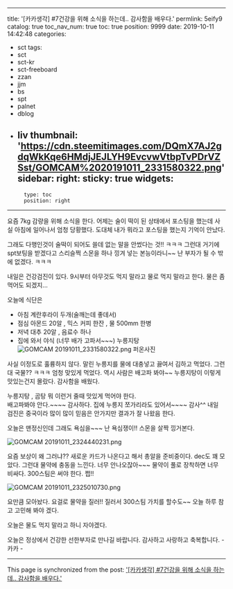 
---
title: '[카카생각] #7건강을 위해 소식을 하는데.. 감사함을 배우다.'
permlink: 5eify9
catalog: true
toc_nav_num: true
toc: true
position: 9999
date: 2019-10-11 14:42:48
categories:
- sct
tags:
- sct
- sct-kr
- sct-freeboard
- zzan
- jjm
- bs
- spt
- palnet
- dblog
- liv
thumbnail: 'https://cdn.steemitimages.com/DQmX7AJ2gdqWkKqe6HMdjJEJLYH9EvcvwVtbpTvPDrVZSst/GOMCAM%2020191011_2331580322.png'
sidebar:
    right:
        sticky: true
widgets:
    -
        type: toc
        position: right
---


요즘 7kg 감량을 위해 소식을 한다.
어제는 술이 떡이 된 상태에서 포스팅을 했는데
사실 아침에 일어나서 엄청 당황했다. 
도대체 내가 뭐라고 포스팅을 했는지 기억이 안났다.

그래도 다행인것이 술떡이 되어도 쓸데 없는 말을 안썼다는 것!!
ㅋㅋㅋ 그런대 거기에 spt보팅을 받겠다고 스리슬쩍 스몬을 하나
낑겨 넣는 본능이라니~~ 난 부자가 될 수 밖에 없겠다.  ㅋㅋㅋ

내일은 건강검진이 있다. 
9시부터 아무것도 먹지 말라고 물로 먹지 말라고 한다. 
물은 좀 먹어도 되겠지...  

오늘에 식단은  
- 아침 계란후라이 두개(술깨는데 좋데서)
- 점심 아몬드 20알 , 믹스 커피 한잔 , 물 500mm 한병
- 저녁 대추 20알 ,  음료수 하나
- 집에 와서 야식 (너무 배가 고파서~~~)  누릉지탕![GOMCAM 20191011_2331580322.png](https://cdn.steemitimages.com/DQmX7AJ2gdqWkKqe6HMdjJEJLYH9EvcvwVtbpTvPDrVZSst/GOMCAM%2020191011_2331580322.png) 퍼온사진

사실 이정도로 훌륭하지 않다.  말린 누릉지를 물에 대충넣고 끓여서 김하고 먹었다. 그런대 국물?? ㅋㅋㅋ 엄청 맞있게 먹었다.  역시 사람은 배고파 봐야~~
누릉지탕이 이렇게 맛있는건지 몰랐다.  감사함을 배웠다. 

누릉지탕 , 곰탕 뭐 이런거 줄때 맛있게 먹어야 한다.  
배고파봐야 안다.~~~~
감사하다.  집에 누릉지 쪼가리라도 있어서~~~~ 감사^^
내일 검진은 중국이라 많이 많이 믿음은 안가지만 결과가 잘 나왔음 한다. 

오늘은 맨정신인데 그래도 욕심을~~~ 난 욕심쟁이!!
스몬을 살짝 낑거본다. 

![GOMCAM 20191011_2324440231.png](https://cdn.steemitimages.com/DQmUctdcCryzKHiWf3dKfKL8iLbQLHfjT3DSeH4BofFuYVr/GOMCAM%2020191011_2324440231.png)

요즘 보상이 왜 그러냐?? 새로운 카드가 나온다고 해서 총알을 준비중이다.
dec도 꽤 모았다.  그런대 물약에 충동을 느낀다.  너무 안나오잖아~~~
물약이 풀로 장착하면 너무 비싸다.   300스팀은 써야 한다. 쩝!!

![GOMCAM 20191011_2325010730.png](https://cdn.steemitimages.com/DQmYLKsJ6wTFMxnuXiX7T3Ss4PaQtWHZb2x4x562AxZD1Em/GOMCAM%2020191011_2325010730.png)

요만큼 모아놨다. 요걸로 물약을 질러!! 질러서 300스팀 가치를 할수도~~
오늘 하루 참고 고민해 봐야 겠다. 

오늘은 물도 먹지 말라고 하니 자야겠다. 

오늘은 
정상에서 건강한 선한부자로 만나길 바랍니다.
감사하고 사랑하고 축복합니다. - 카카 -

- - -

This page is synchronized from the post: ['[카카생각] #7건강을 위해 소식을 하는데.. 감사함을 배우다.'](https://steemit.com/@kibumh/5eify9)
